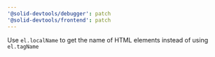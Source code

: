 ```yaml
---
'@solid-devtools/debugger': patch
'@solid-devtools/frontend': patch
---
```


Use `el.localName` to get the name of HTML elements instead of using `el.tagName`

